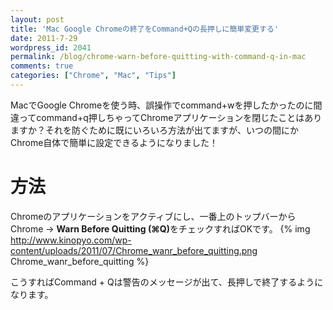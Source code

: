 ```yaml
---
layout: post
title: 'Mac Google Chromeの終了をCommand+Qの長押しに簡単変更する'
date: 2011-7-29
wordpress_id: 2041
permalink: /blog/chrome-warn-before-quitting-with-command-q-in-mac
comments: true
categories: ["Chrome", "Mac", "Tips"]
---
```

MacでGoogle Chromeを使う時、誤操作でcommand+wを押したかったのに間違ってcommand+q押しちゃってChromeアプリケーションを閉じたことはありますか？それを防ぐために既にいろいろ方法が出てますが、いつの間にかChrome自体で簡単に設定できるようになりました！

# 方法
Chromeのアプリケーションをアクティブにし、一番上のトップバーからChrome -> <strong>Warn Before Quitting (⌘Q)</strong>をチェックすればOKです。
{% img http://www.kinopyo.com/wp-content/uploads/2011/07/Chrome_wanr_before_quitting.png Chrome_wanr_before_quitting %}

こうすればCommand + Qは警告のメッセージが出て、長押しで終了するようになります。
